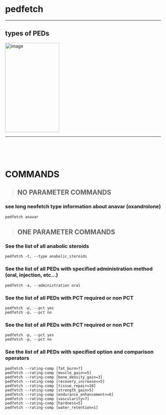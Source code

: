 # pedfetch

---

## types of PEDs
<img width="175" height="288" alt="image" src="https://github.com/user-attachments/assets/debb853e-bd63-4358-86b8-21d5256a7fb0" />

---

<br><br><br>

# COMMANDS

> ## NO PARAMETER COMMANDS

### see long neofetch type information about anavar (oxandrolone)
```
pedfetch anavar
```

> ## ONE PARAMETER COMMANDS

### See the list of all anabolic steroids
```
pedfetch -t, --type anabolic_steroids
```

### See the list of all PEDs with specified administration method (oral, injection, etc...)
```
pedfetch -a, --administration oral
```

### See the list of all PEDs with PCT required or non PCT
```
pedfetch -p, --pct yes
pedfetch -p, --pct no
```

### See the list of all PEDs with PCT required or non PCT
```
pedfetch -p, --pct yes
pedfetch -p, --pct no
```

### See the list of all PEDs with specified option and comparison operators 
```
pedfetch --rating-comp [fat_burn>7]
pedfetch --rating-comp [muscle_gain>=5]
pedfetch --rating-comp [bone_density_gain=3]
pedfetch --rating-comp [recovery_increase<=5]
pedfetch --rating-comp [tissue_repair=10]
pedfetch --rating-comp [strength_gain>5]
pedfetch --rating-comp [endurance_enhancement<=6]
pedfetch --rating-comp [vascularity>7]
pedfetch --rating-comp [hardness=5]
pedfetch --rating-comp [water_retention=1]
```
